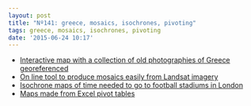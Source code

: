 ```yaml
---
layout: post
title: "Nº141: greece, mosaics, isochrones, pivoting"
tags: greece, mosaics, isochrones, pivoting
date: '2015-06-24 10:17'
---
```


* [Interactive map with a collection of old photographies of Greece georeferenced](http://www.vintage-greece.gr/)
* [On line tool to produce mosaics easily from Landsat imagery](http://remotepixel.ca/blog/landsatMosJune2015.html)
* [Isochrone maps of time needed to go to football stadiums in London](http://brillianttrains.com/football-stadiums/)
* [Maps made from Excel pivot tables](https://www.linkedin.com/pulse/excel-map-hack-john-nelson)
